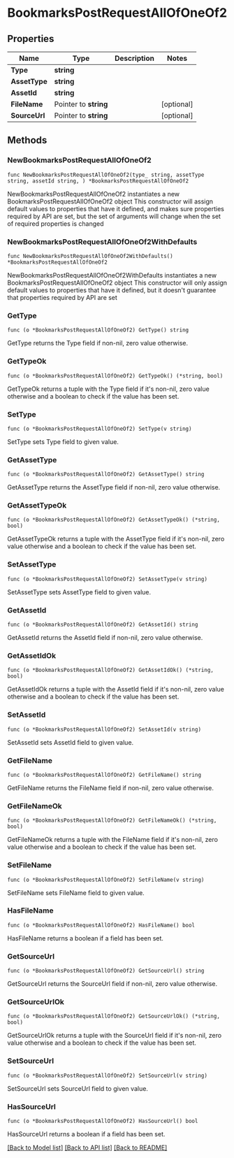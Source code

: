 # BookmarksPostRequestAllOfOneOf2

## Properties

Name | Type | Description | Notes
------------ | ------------- | ------------- | -------------
**Type** | **string** |  | 
**AssetType** | **string** |  | 
**AssetId** | **string** |  | 
**FileName** | Pointer to **string** |  | [optional] 
**SourceUrl** | Pointer to **string** |  | [optional] 

## Methods

### NewBookmarksPostRequestAllOfOneOf2

`func NewBookmarksPostRequestAllOfOneOf2(type_ string, assetType string, assetId string, ) *BookmarksPostRequestAllOfOneOf2`

NewBookmarksPostRequestAllOfOneOf2 instantiates a new BookmarksPostRequestAllOfOneOf2 object
This constructor will assign default values to properties that have it defined,
and makes sure properties required by API are set, but the set of arguments
will change when the set of required properties is changed

### NewBookmarksPostRequestAllOfOneOf2WithDefaults

`func NewBookmarksPostRequestAllOfOneOf2WithDefaults() *BookmarksPostRequestAllOfOneOf2`

NewBookmarksPostRequestAllOfOneOf2WithDefaults instantiates a new BookmarksPostRequestAllOfOneOf2 object
This constructor will only assign default values to properties that have it defined,
but it doesn't guarantee that properties required by API are set

### GetType

`func (o *BookmarksPostRequestAllOfOneOf2) GetType() string`

GetType returns the Type field if non-nil, zero value otherwise.

### GetTypeOk

`func (o *BookmarksPostRequestAllOfOneOf2) GetTypeOk() (*string, bool)`

GetTypeOk returns a tuple with the Type field if it's non-nil, zero value otherwise
and a boolean to check if the value has been set.

### SetType

`func (o *BookmarksPostRequestAllOfOneOf2) SetType(v string)`

SetType sets Type field to given value.


### GetAssetType

`func (o *BookmarksPostRequestAllOfOneOf2) GetAssetType() string`

GetAssetType returns the AssetType field if non-nil, zero value otherwise.

### GetAssetTypeOk

`func (o *BookmarksPostRequestAllOfOneOf2) GetAssetTypeOk() (*string, bool)`

GetAssetTypeOk returns a tuple with the AssetType field if it's non-nil, zero value otherwise
and a boolean to check if the value has been set.

### SetAssetType

`func (o *BookmarksPostRequestAllOfOneOf2) SetAssetType(v string)`

SetAssetType sets AssetType field to given value.


### GetAssetId

`func (o *BookmarksPostRequestAllOfOneOf2) GetAssetId() string`

GetAssetId returns the AssetId field if non-nil, zero value otherwise.

### GetAssetIdOk

`func (o *BookmarksPostRequestAllOfOneOf2) GetAssetIdOk() (*string, bool)`

GetAssetIdOk returns a tuple with the AssetId field if it's non-nil, zero value otherwise
and a boolean to check if the value has been set.

### SetAssetId

`func (o *BookmarksPostRequestAllOfOneOf2) SetAssetId(v string)`

SetAssetId sets AssetId field to given value.


### GetFileName

`func (o *BookmarksPostRequestAllOfOneOf2) GetFileName() string`

GetFileName returns the FileName field if non-nil, zero value otherwise.

### GetFileNameOk

`func (o *BookmarksPostRequestAllOfOneOf2) GetFileNameOk() (*string, bool)`

GetFileNameOk returns a tuple with the FileName field if it's non-nil, zero value otherwise
and a boolean to check if the value has been set.

### SetFileName

`func (o *BookmarksPostRequestAllOfOneOf2) SetFileName(v string)`

SetFileName sets FileName field to given value.

### HasFileName

`func (o *BookmarksPostRequestAllOfOneOf2) HasFileName() bool`

HasFileName returns a boolean if a field has been set.

### GetSourceUrl

`func (o *BookmarksPostRequestAllOfOneOf2) GetSourceUrl() string`

GetSourceUrl returns the SourceUrl field if non-nil, zero value otherwise.

### GetSourceUrlOk

`func (o *BookmarksPostRequestAllOfOneOf2) GetSourceUrlOk() (*string, bool)`

GetSourceUrlOk returns a tuple with the SourceUrl field if it's non-nil, zero value otherwise
and a boolean to check if the value has been set.

### SetSourceUrl

`func (o *BookmarksPostRequestAllOfOneOf2) SetSourceUrl(v string)`

SetSourceUrl sets SourceUrl field to given value.

### HasSourceUrl

`func (o *BookmarksPostRequestAllOfOneOf2) HasSourceUrl() bool`

HasSourceUrl returns a boolean if a field has been set.


[[Back to Model list]](../README.md#documentation-for-models) [[Back to API list]](../README.md#documentation-for-api-endpoints) [[Back to README]](../README.md)


